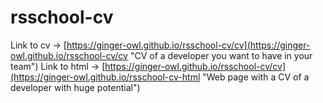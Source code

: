 # rsschool-cv

Link to cv  -> [https://ginger-owl.github.io/rsschool-cv/cv](https://ginger-owl.github.io/rsschool-cv/cv "CV of a developer you want to have in your team")
Link to html  -> [https://ginger-owl.github.io/rsschool-cv/cv](https://ginger-owl.github.io/rsschool-cv-html "Web page with a CV of a developer with huge potential")